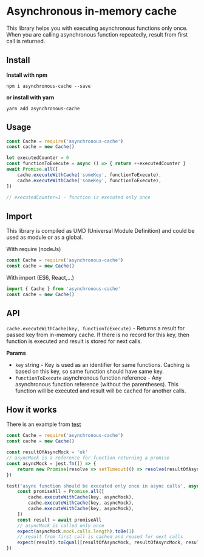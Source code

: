 # Asynchronous in-memory cache

This library helps you with executing asynchronous functions only once.
When you are calling asynchronous function repeatedly, result from first call is returned.

## Install

**Install with npm**

```npm i asynchronous-cache --save```

**or install with yarn**

```yarn add asynchronous-cache```

## Usage

```js
const Cache = require('asynchronous-cache')
const cache = new Cache()

let executedCounter = 0
const functionToExecute = async () => { return ++executedCounter }
await Promise.all([
    cache.executeWithCache('someKey', functionToExecute),
    cache.executeWithCache('someKey', functionToExecute),
])

// executedCounter=1 - function is executed only once
```

## Import

This library is compiled as UMD (Universal Module Definition) and could be used as module or as a global.

With require (nodeJs)

```js
const Cache = require('asynchronous-cache')
const cache = new Cache()
```

With import (ES6, React,...)

```js
import { Cache } from 'asynchronous-cache'
const cache = new Cache()
```

## API

`cache.executeWithCache(key, functionToExecute)` - Returns a result for passed key from in-memory cache. If there is no record for this key, then function is executed and result is stored for next calls.

**Params**
- `key` string - Key is used as an identifier for same functions. Caching is based on this key, so same function should have same key.
- `functionToExecute` asynchronous function reference - Any asynchronous function reference (without the parentheses). This function will be executed and result will be cached for another calls.

## How it works

There is an example from [test](./tests/Cache.test.ts)
```js
const Cache = require('asynchronous-cache')
const cache = new Cache()

const resultOfAsyncMock = 'ok'
// asyncMock is a reference for function returning a promise
const asyncMock = jest.fn(() => {
    return new Promise(resolve => setTimeout(() => resolve(resultOfAsyncMock), 50))
})

test('async function should be executed only once in async calls', async () => {
    const promiseAll = Promise.all([
        cache.executeWithCache(key, asyncMock),
        cache.executeWithCache(key, asyncMock),
        cache.executeWithCache(key, asyncMock),
    ])
    const result = await promiseAll
    // asyncMock is called only once
    expect(asyncMock.mock.calls.length).toBe(1)
    // result from first call is cached and reused for next calls
    expect(result).toEqual([resultOfAsyncMock, resultOfAsyncMock, resultOfAsyncMock])
})
```
